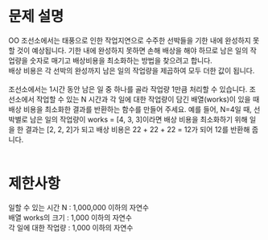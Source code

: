 # 문제 설명

OO 조선소에서는 태풍으로 인한 작업지연으로 수주한 선박들을 기한 내에 완성하지 못할 것이 예상됩니다. 기한 내에 완성하지 못하면 손해 배상을 해야 하므로 남은 일의 작업량을 숫자로 매기고 배상비용을 최소화하는 방법을 찾으려고 합니다.<br>
배상 비용은 각 선박의 완성까지 남은 일의 작업량을 제곱하여 모두 더한 값이 됩니다.<br>
<br>
조선소에서는 1시간 동안 남은 일 중 하나를 골라 작업량 1만큼 처리할 수 있습니다. 조선소에서 작업할 수 있는 N 시간과 각 일에 대한 작업량이 담긴 배열(works)이 있을 때 배상 비용을 최소화한 결과를 반환하는 함수를 만들어 주세요. 예를 들어, N=4일 때, 선박별로 남은 일의 작업량이 works = [4, 3, 3]이라면 배상 비용을 최소화하기 위해 일을 한 결과는 [2, 2, 2]가 되고 배상 비용은 22 + 22 + 22 = 12가 되어 12를 반환해 줍니다.<br>
<br>

# 제한사항

일할 수 있는 시간 N : 1,000,000 이하의 자연수<br>
배열 works의 크기 : 1,000 이하의 자연수<br>
각 일에 대한 작업량 : 1,000 이하의 자연수
